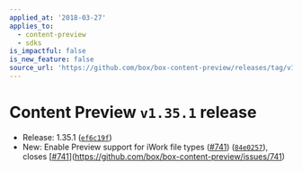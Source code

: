 ```yaml
---
applied_at: '2018-03-27'
applies_to:
  - content-preview
  - sdks
is_impactful: false
is_new_feature: false
source_url: 'https://github.com/box/box-content-preview/releases/tag/v1.35.1'
---
```


# Content Preview `v1.35.1` release


* Release: 1.35.1 ([`ef6c19f`](https://github.com/box/box-content-preview/commit[`ef6c19f`](https://github.com/box/box-content-preview/commit/ef6c19f)))
* New: Enable Preview support for iWork file types ([#741](https://github.com/box/box-content-preview/pull/741)) ([`84e0257`](https://github.com/box/box-content-preview/commit[`84e0257`](https://github.com/box/box-content-preview/commit/84e0257))), closes [[#741](https://github.com/box/box-content-preview/pull/741)](https://github.com/box/box-content-preview/issues/741)



